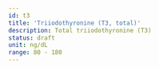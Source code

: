 ```yaml
---
id: t3
title: 'Triiodothyronine (T3, total)'
description: Total triiodothyronine (T3)
status: draft
unit: ng/dL
range: 80 - 180
---
```


